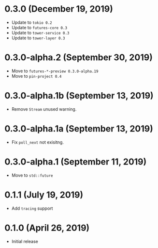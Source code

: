 # 0.3.0 (December 19, 2019)

- Update to `tokio 0.2`
- Update to `futures-core 0.3`
- Update to `tower-service 0.3`
- Update to `tower-layer 0.3`

# 0.3.0-alpha.2 (September 30, 2019)

- Move to `futures-*-preview 0.3.0-alpha.19`
- Move to `pin-project 0.4`

# 0.3.0-alpha.1b (September 13, 2019)

- Remove `Stream` unused warning.

# 0.3.0-alpha.1a (September 13, 2019)

- Fix `poll_next` not exisitng.

# 0.3.0-alpha.1 (September 11, 2019)

- Move to `std::future`

# 0.1.1 (July 19, 2019)

- Add `tracing` support

# 0.1.0 (April 26, 2019)

- Initial release
